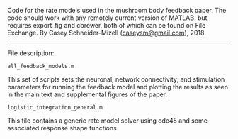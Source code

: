 Code for the rate models used in the mushroom body feedback paper.
The code should work with any remotely current version of MATLAB,
but requires export_fig and cbrewer, both of which can be found on
File Exchange. By Casey Schneider-Mizell (caseysm@gmail.com), 2018.

---
File description:

`all_feedback_models.m`

This set of scripts sets the neuronal, network connectivity, and stimulation
parameters for running the feedback model and plotting the results as seen in
the main text and supplemental figures of the paper.

`logistic_integration_general.m`

This file contains a generic rate model solver using ode45 and some associated
response shape functions.
